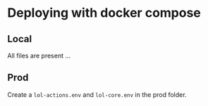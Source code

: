 # Deploying with docker compose

## Local
All files are present ...

## Prod
Create a ```lol-actions.env``` and ```lol-core.env``` in the prod folder.
